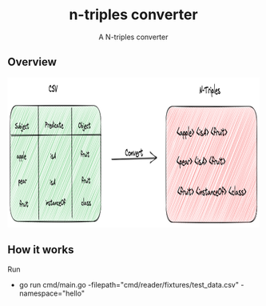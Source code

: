<h1 align="center">n-triples converter</h1>

<p align="center">A N-triples converter</p>

## Overview

<p align="center"><img src="./images/overview.png" height="300"></p>

## How it works

Run
- go run cmd/main.go -filepath="cmd/reader/fixtures/test_data.csv" -namespace="hello"